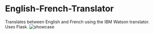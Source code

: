 # English-French-Translator
Translates between English and French using the IBM Watson translator. Uses Flask.
![showcase](https://github.com/ry4n-s/English-French-Translator/assets/132171741/775f8df3-0828-4e74-b076-6ecae86dad74)
